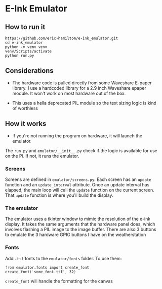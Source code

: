 # E-Ink Emulator

## How to run it
```
https://github.com/eric-hamilton/e-ink_emulator.git
cd e-ink_emulator
python -m venv venv
venv/Scripts/activate
python run.py
```

## Considerations
- The hardware code is pulled directly from some Waveshare E-paper library.
I use a hardcoded library for a 2.9 inch Waveshare epaper module. It won't work on most hardware out of the box.

- This uses a hella deprecated PIL module so the text sizing logic is kind of worthless

## How it works
- If you're not running the program on hardware, it will launch the emulator.

The `run.py` and `emulator/__init__.py` check if the logic is available for use on the Pi. If not, it runs the emulator.

### Screens
Screens are defined in `emulator/screens.py`. Each screen has an `update` function and an `update_interval` attribute. Once an update interval has elapsed, the main loop will call the `update` function on the current screen. That `update` function is where you'll build the display.

### The emulator
The emulator uses a tkinter window to mimic the resolution of the e-ink display. It takes the same arguments that the hardware panel does, which involves flashing a PIL image to the image buffer. There are also 3 buttons to emulate the 3 hardware GPIO buttons I have on the weatherstation

### Fonts
Add `.ttf` fonts to the `emulator/fonts` folder. To use them:

```
from emulator.fonts import create_font
create_font('some_font.ttf', 32)
```
`create_font` will handle the formatting for the canvas